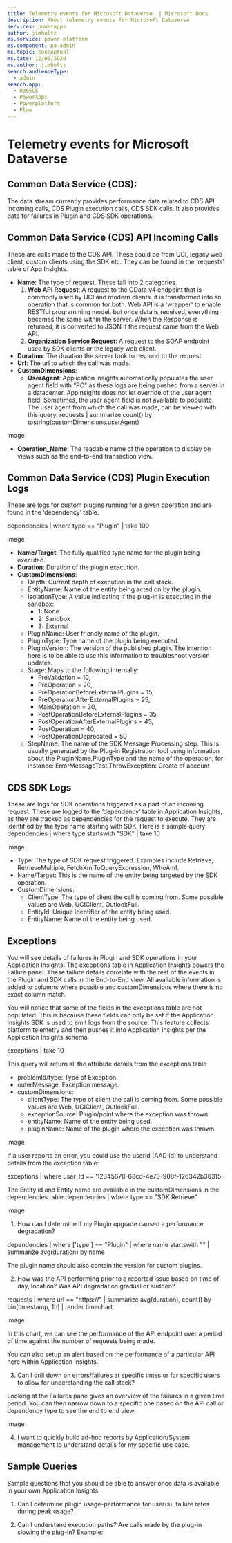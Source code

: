 ```yaml
---
title: Telemetry events for Microsoft Dataverse  | Microsoft Docs
description: About telemetry events for Microsoft Dataverse 
services: powerapps
author: jimholtz
ms.service: power-platform
ms.component: pa-admin
ms.topic: conceptual
ms.date: 12/08/2020
ms.author: jimholtz
search.audienceType: 
  - admin
search.app:
  - D365CE
  - PowerApps
  - Powerplatform
  - Flow
---
```

# Telemetry events for Microsoft Dataverse 

## Common Data Service (CDS): 

The data stream currently provides performance data related to CDS API incoming calls, CDS Plugin execution calls, CDS SDK calls. It also provides data for failures in Plugin and CDS SDK operations.

## Common Data Service (CDS) API Incoming Calls

These are calls made to the CDS API. These could be from UCI, legacy web client, custom clients using the SDK etc. They can be found in the ‘requests’ table of App Insights. 

- **Name**: The type of request. These fall into 2 categories.
  1. **Web API Request**: A request to the OData v4 endpoint that is commonly used by UCI and modern clients. it is transformed into an operation that is common for both. Web API is a 'wrapper' to enable RESTful programming model, but once data is received, everything becomes the same within the server. When the Response is returned, it is converted to JSON if the request came from the Web API.
  2. **Organization Service Request**: A request to the SOAP endpoint used by SDK clients or the legacy web client.
- **Duration**: The duration the server took to respond to the request.
- **Url**: The url to which the call was made.
- **CustomDimensions**:
  - **UserAgent**: Application insights automatically populates the user agent field with “PC” as these logs are being pushed from a server in a datacenter. AppInsights does not let override of the user agent field. Sometimes, the user agent field is not available to populate. The user agent from which the call was made, can be viewed with this query.
  requests
  | summarize count() by tostring(customDimensions.userAgent)

image


- **Operation_Name**: The readable name of the operation to display on views such as the end-to-end transaction view.

## Common Data Service (CDS) Plugin Execution Logs

These are logs for custom plugins running for a given operation and are found in the ‘dependency’ table. 

dependencies
| where type == "Plugin"
| take 100

image

- **Name/Target**: The fully qualified type name for the plugin being executed.
- **Duration**: Duration of the plugin execution.
- **CustomDimensions**: 
  - Depth: Current depth of execution in the call stack.
  - EntityName: Name of the entity being acted on by the plugin.
  - IsolationType:  A value indicating if the plug-in is executing in the sandbox:
    - 1: None
    - 2: Sandbox
    - 3: External
  - PluginName: User friendly name of the plugin.
  - PluginType: Type name of the plugin being executed.
  - PluginVersion: The version of the published plugin. The intention here is to be able to use this information to troubleshoot version updates.
  - Stage: Maps to the following internally:
    - PreValidation = 10,
    - PreOperation = 20,
    - PreOperationBeforeExternalPlugins = 15,
    - PreOperationAfterExternalPlugins = 25,
    - MainOperation = 30,
    - PostOperationBeforeExternalPlugins = 35,
    - PostOperationAfterExternalPlugins = 45,
    - PostOperation = 40,
    - PostOperationDeprecated = 50
  - StepName: The name of the SDK Message Processing step. This is usually generated by the Plug-in Registration tool using information about the PluginName,PluginType and the name of the operation, for instance: ErrorMessageTest.ThrowException: Create of account

## CDS SDK Logs

These are logs for SDK operations triggered as a part of an incoming request. These are logged to the ‘dependency’ table in Application Insights, as they are tracked as dependencies for the request to execute. They are identified by the type name starting with SDK. Here is a sample query:
dependencies
| where type startswith "SDK"
| take 10

image

- Type: The type of SDK request triggered. Examples include Retrieve, RetrieveMultiple, FetchXmlToQueryExpression, WhoAmI.
- Name/Target: This is the name of the entity being targeted by the SDK operation.
- CustomDimensions: 
  - ClientType: The type of client the call is coming from. Some possible values are Web, UCIClient, OutlookFull.
  - EntityId: Unique identifier of the entity being used.
  - EntityName: Name of the entity being used.

## Exceptions

You will see details of failures in Plugin and SDK operations in your Application Insights. The exceptions table in Application Insights powers the Failure panel.
These failure details correlate with the rest of the events in the Plugin and SDK calls in the End-to-End view. All available information is added to columns where possible and customDimensions where there is no exact column match. 

You will notice that some of the fields in the exceptions table are not populated. This is because these fields can only be set if the Application Insights SDK is used to emit logs from the source. This feature collects platform telemetry and then pushes it into Application Insights per the Application Insights schema. 

exceptions
| take 10

This query will return all the attribute details from the exceptions table
- problemId/type: Type of Exception.
- outerMessage: Exception message.
- customDimensions: 
  - clientType: The type of client the call is coming from. Some possible values are Web, UCIClient, OutlookFull.
  - exceptionSource: Plugin/point where the exception was thrown
  - entityName: Name of the entity being used.
  - pluginName: Name of the plugin where the exception was thrown

image

If a user reports an error, you could use the userid (AAD Id) to understand details from the exception table:

exceptions
| where user_Id == '12345678-68cd-4e73-908f-126342b36315'

The Entity id and Entity name are available in the customDimensions in the dependencies table 
dependencies
| where type == "SDK Retrieve"

image

1.	How can I determine if my Plugin upgrade caused a performance degradation?

dependencies
| where ['type'] == "Plugin"
| where name startswith "<InsertYourPluginName>"
| summarize avg(duration) by name

The plugin name should also contain the version for custom plugins.

2.	How was the API performing prior to a reported issue based on time of day, location? Was API degradation gradual or sudden?

requests
| where url == "https://<URLHere>"
| summarize avg(duration), count() by bin(timestamp, 1h)
| render timechart 

image

In this chart, we can see the performance of the API endpoint over a period of time against the number of requests being made.

You can also setup an alert based on the performance of a particular API here within Application Insights.

3.	Can I drill down on errors/failures at specific times or for specific users to allow for understanding the call stack?

Looking at the Failures pane gives an overview of the failures in a given time period. You can then narrow down to a specific one based on the API call or dependency type to see the end to end view:

image

4.	I want to quickly build ad-hoc reports by Application/System management to understand details for my specific use case.

## Sample Queries

Sample questions that you should be able to answer once data is available in your own Application Insights

1.	Can I determine plugin usage-performance for user(s), failure rates during peak usage?

2.	Can I understand execution paths? Are calls made by the plug-in slowing the plug-in? 
Example: 

